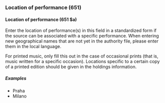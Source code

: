 ### Location of performance (651)

#### Location of performance (651 $a)
Enter the location of performance(s) in this field in a standardized form if the source can be associated with a specific performance. When entering new geographical names that are not yet in the authority file, please enter them in the local language.

For printed music, only fill this out in the case of occasional prints (that is, music written for a specific occasion). Locations specific to a certain copy of a printed edition should be given in the holdings information.

##### Examples

- Praha
- Milano
